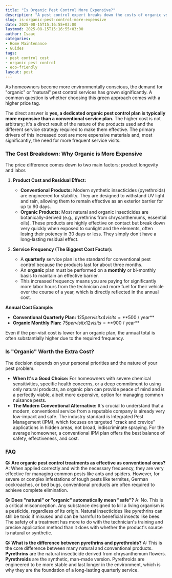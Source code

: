 ```yaml
---
title: "Is Organic Pest Control More Expensive?"
description: "A pest control expert breaks down the costs of organic vs. conventional services. Learn why natural pest control is often more expensive due to product and labor factors."
slug: is-organic-pest-control-more-expensive
date: 2025-08-15T15:16:55+03:00
lastmod: 2025-08-15T15:16:55+03:00
author: Isaac
categories:
- Home Maintenance
- Guides
tags:
- pest control cost
- organic pest control
- eco-friendly
layout: post
---
```

As homeowners become more environmentally conscious, the demand for "organic" or "natural" pest control services has grown significantly. A common question is whether choosing this green approach comes with a higher price tag.

The direct answer is **yes, a dedicated organic pest control plan is typically more expensive than a conventional service plan.** The higher cost is not arbitrary; it's a direct result of the nature of the products used and the different service strategy required to make them effective. The primary drivers of this increased cost are more expensive materials and, most significantly, the need for more frequent service visits.

### The Cost Breakdown: Why Organic is More Expensive

The price difference comes down to two main factors: product longevity and labor.

1.  **Product Cost and Residual Effect:**
    *   **Conventional Products:** Modern synthetic insecticides (pyrethroids) are engineered for stability. They are designed to withstand UV light and rain, allowing them to remain effective as an exterior barrier for up to 90 days.
    *   **Organic Products:** Most natural and organic insecticides are botanically-derived (e.g., pyrethrins from chrysanthemums, essential oils). These products are highly effective on contact but break down very quickly when exposed to sunlight and the elements, often losing their potency in 30 days or less. They simply don't have a long-lasting residual effect.

2.  **Service Frequency (The Biggest Cost Factor):**
    *   A **quarterly** service plan is the standard for conventional pest control because the products last for about three months.
    *   An **organic** plan must be performed on a **monthly** or bi-monthly basis to maintain an effective barrier.
    *   This increased frequency means you are paying for significantly more labor hours from the technician and more fuel for their vehicle over the course of a year, which is directly reflected in the annual cost.

**Annual Cost Example:**

*   **Conventional Quarterly Plan:** $125 per visit x 4 visits = **$500 / year**
*   **Organic Monthly Plan:** $75 per visit x 12 visits = **$900 / year**

Even if the per-visit cost is lower for an organic plan, the annual total is often substantially higher due to the required frequency.

### Is "Organic" Worth the Extra Cost?

The decision depends on your personal priorities and the nature of your pest problem.

*   **When It's a Good Choice:** For homeowners with severe chemical sensitivities, specific health concerns, or a deep commitment to using only natural products, an organic plan can provide peace of mind and is a perfectly viable, albeit more expensive, option for managing common nuisance pests.
*   **The Modern Conventional Alternative:** It's crucial to understand that a modern, conventional service from a reputable company is already very low-impact and safe. The industry standard is Integrated Pest Management (IPM), which focuses on targeted "crack and crevice" applications in hidden areas, not broad, indiscriminate spraying. For the average homeowner, a conventional IPM plan offers the best balance of safety, effectiveness, and cost.

### FAQ

**Q: Are organic pest control treatments as effective as conventional ones?**
A: When applied correctly and with the necessary frequency, they are very effective for managing common pests like ants and spiders. However, for severe or complex infestations of tough pests like termites, German cockroaches, or bed bugs, conventional products are often required to achieve complete elimination.

**Q: Does "natural" or "organic" automatically mean "safe"?**
A: No. This is a critical misconception. Any substance designed to kill a living organism is a pesticide, regardless of its origin. Natural insecticides like pyrethrins can still be toxic if misused and can be harmful to beneficial insects like bees. The safety of a treatment has more to do with the technician's training and precise application method than it does with whether the product's source is natural or synthetic.

**Q: What is the difference between pyrethrins and pyrethroids?**
A: This is the core difference between many natural and conventional products. **Pyrethrins** are the natural insecticide derived from chrysanthemum flowers. **Pyrethroids** are the synthetic, man-made version. Pyrethroids are engineered to be more stable and last longer in the environment, which is why they are the foundation of a long-lasting quarterly service.
